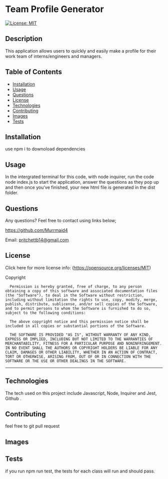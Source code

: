 # Team Profile Generator

  [![License: MIT](https://img.shields.io/badge/License-MIT-yellow.svg)](https://opensource.org/licenses/MIT) 

## Description

This application allows users to quickly and easily make a profile for their work team of interns/engineers and managers. 

## Table of Contents 

  - [Installation](#installation)
  - [Usage](#usage)
  - [Questions](#questions)
  - [License](#license)
  - [Technologies](#technologies)
  - [Contributing](#contributing)
  - [Images](#images)
  - [Tests](#tests)

## Installation

use npm i to downoload dependencies 
 
## Usage
In the intergrated terminal for this code, with node inquirer, run the code node index.js to start the application, answer the questions as they pop up and then once you've finished, your new html file is generated in the dist folder. 
 
## Questions
  Any questions? Feel free to contact using links below;

  https://github.com/Murrmaid4
  
  Email: pritchettb14@gmail.com
  
## License
  Click here for more license info: (https://opensource.org/licenses/MIT)

   Copyright 

      Permission is hereby granted, free of charge, to any person obtaining a copy of this software and associated documentation files (the "Software"), to deal in the Software without restriction, including without limitation the rights to use, copy, modify, merge, publish, distribute, sublicense, and/or sell copies of the Software, and to permit persons to whom the Software is furnished to do so, subject to the following conditions:
      
      The above copyright notice and this permission notice shall be included in all copies or substantial portions of the Software.
      
      THE SOFTWARE IS PROVIDED "AS IS", WITHOUT WARRANTY OF ANY KIND, EXPRESS OR IMPLIED, INCLUDING BUT NOT LIMITED TO THE WARRANTIES OF MERCHANTABILITY, FITNESS FOR A PARTICULAR PURPOSE AND NONINFRINGEMENT. IN NO EVENT SHALL THE AUTHORS OR COPYRIGHT HOLDERS BE LIABLE FOR ANY CLAIM, DAMAGES OR OTHER LIABILITY, WHETHER IN AN ACTION OF CONTRACT, TORT OR OTHERWISE, ARISING FROM, OUT OF OR IN CONNECTION WITH THE SOFTWARE OR THE USE OR OTHER DEALINGS IN THE SOFTWARE.

  ---
  
## Technologies

The tech used on this project include Javascript, Node, Inquirer and Jest, Github .

## Contributing
 feel free to git pull request 

## Images

 
## Tests
 if you run npm run test, the tests for each class will run and should pass. 

 
